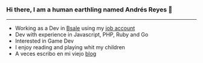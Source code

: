 ### Hi there, I am a human earthling named Andrés Reyes 👋

---

* Working as a Dev in [Bsale](https://www.bsale.cl/) using my [job account](https://github.com/areyes-bsale)
* Dev with experience in Javascript, PHP, Ruby and Go
* Interested in Game Dev
* I enjoy reading and playing whit my children  
* A veces escribo en mi viejo [blog](https://www.programadorpobre.cl/)


